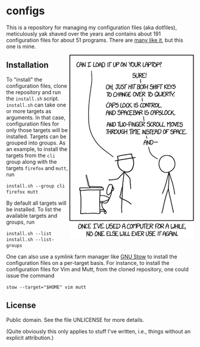 configs
=======

This is a repository for managing my configuration files (aka dotfiles), meticulously yak shaved over the years and contains about <!--FILES-->191 configuration files for about <!--PROGRAMS-->51
programs.  There are [many like it][others], but this one is mine.

<a href="https://xkcd.com/1806/">
  <img align="right" src="https://raw.githubusercontent.com/manu-mannattil/assets/master/configs/xkcd.png"/>
</a>

Installation
------------

To "install" the configuration files, clone the repository and run
the `install.sh` script.  `install.sh` can take one or more targets as
arguments.  In that case, configuration files for only those targets
will be installed.  Targets can be grouped into groups.  As an example,
to install the targets from the `cli` group along with the targets
`firefox` and `mutt`, run

    install.sh --group cli firefox mutt

By default all targets will be installed.  To list the available targets
and groups, run

    install.sh --list
    install.sh --list-groups

One can also use a symlink farm manager like [GNU Stow][stow] to install
the configuration files on a per-target basis.  For instance, to install
the configuration files for Vim and Mutt, from the cloned repository,
one could issue the command

    stow --target="$HOME" vim mutt

License
-------

Public domain.  See the file UNLICENSE for more details.

(Quite obviously this only applies to stuff I've written, i.e., things
without an explicit attribution.)

[others]: https://github.com/search?q=dotfiles+OR+configs
[stow]: https://www.gnu.org/software/stow/stow.html
